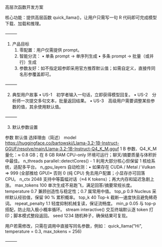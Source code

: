 高层次函数开发方案

核心功能：提供高层函数 quick_llama()，让用户只需写一句 R 代码即可完成模型下载、加载和推理。

⸻

1. 产品目标
	1.	零配置：用户仅需提供 prompt。
	2.	智能分流：
	•	单条 prompt → 单序列生成
	•	多条 prompt → 批量（或并行）生成
	3.	参数友好：如不指定超参即采用官方推荐默认值；如需自定义，直接传同名形参覆盖即可。

⸻

2. 典型用户故事
	•	US-1 初学者输入一句话，立即获得模型回复。
	•	US-2 分析师一次提交多句文本，批量返回结果。
	•	US-3 高级用户需要调整某些参数的值，其余使用默认值。

⸻

3. 默认参数设置

参数	默认值	选择理由（简述）
model	https://huggingface.co/bartowski/Llama-3.2-1B-Instruct-GGUF/resolve/main/Llama-3.2-1B-Instruct-Q4_K_M.gguf	1 B 参数、Q4_K_M 量化：≈ 0.8 GB；在 8 GB RAM CPU-only 环境可运行；聊天/摘要质量与体积折中最佳。
n_threads	parallel::detectCores() - 1	利用大部分核心但保留 1 核给系统，适配多平台。
n_gpu_layers	自动检测：• 如果存在 CUDA / Metal / Vulkan ⇒ 999 (全部推给 GPU)• 否则 0 (纯 CPU)	免去用户配置；小显存亦可回落 CPU。
n_ctx	2048	支持中等篇幅对话（≈4 K tokens）；再大内存和延迟急剧上涨。
max_tokens	100	单次生成不易跑飞，满足回答/摘要常规长度。
temperature	0.7	兼顾创造性与稳定性；0.7 属常用中值。
top_p	0.9	Nucleus 采样默认经验值，保留 90 % 累积概率。
top_k	40	Top-k 截断—速度快且避免稀奇词。
repeat_penalty	1.1	轻度抑制机械复读，保证流畅度。
min_p	0.05	与 top-p 搭配，防止陷入极小概率循环。
stream	interactive()	交互终端默认逐 token 打印；脚本模式整段返回。
seed    1234  随机种子，确保结果可复现。

用户若需修改，只需在调用中直接写同名参数，例如：
quick_llama("Hi", temperature = 0.3, max_tokens = 256)

⸻
